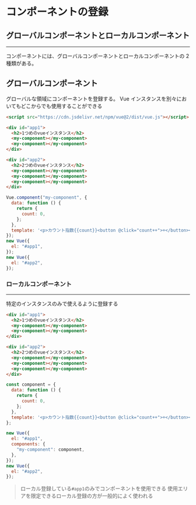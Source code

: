 # コンポーネントの登録

## グローバルコンポーネントとローカルコンポーネント

---

コンポーネントには、グローバルコンポーネントとローカルコンポーネントの 2 種類がある。

## グローバルコンポーネント

グローバルな領域にコンポーネントを登録する。
Vue インスタンスを別々においてもどこからでも使用することができる

```html
<script src="https://cdn.jsdelivr.net/npm/vue@2/dist/vue.js"></script>

<div id="app1">
  <h2>1つめのvueインスタンス</h2>
  <my-component></my-component>
  <my-component></my-component>
</div>

<div id="app2">
  <h2>2つめのvueインスタンス</h2>
  <my-component></my-component>
  <my-component></my-component>
  <my-component></my-component>
</div>
```

```javascript
Vue.component("my-component", {
  data: function () {
    return {
      count: 0,
    };
  },
  template: '<p>カウント指数{{count}}<button @click="count++">+</button></p>',
});
new Vue({
  el: "#app1",
});
new Vue({
  el: "#app2",
});
```

<div style="page-break-before:always"></div>

### ローカルコンポーネント

---

特定のインスタンスのみで使えるように登録する

```html
<div id="app1">
  <h2>1つめのvueインスタンス</h2>
  <my-component></my-component>
  <my-component></my-component>
</div>

<div id="app2">
  <h2>2つめのvueインスタンス</h2>
  <my-component></my-component>
  <my-component></my-component>
  <my-component></my-component>
</div>
```

```javascript
const component = {
  data: function () {
    return {
      count: 0,
    };
  },
  template: '<p>カウント指数{{count}}<button @click="count++">+</button></p>',
};

new Vue({
  el: "#app1",
  components: {
    "my-component": component,
  },
});
new Vue({
  el: "#app2",
});
```

> ローカル登録している`#app1`のみでコンポーネントを使用できる
> 使用エリアを限定できるローカル登録の方が一般的によく使われる

